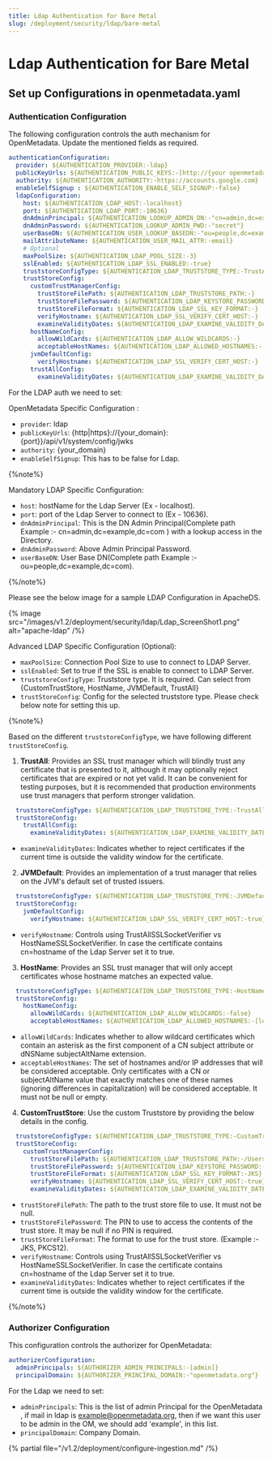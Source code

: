 ```yaml
---
title: Ldap Authentication for Bare Metal
slug: /deployment/security/ldap/bare-metal
---
```


# Ldap Authentication for Bare Metal

## Set up Configurations in openmetadata.yaml

### Authentication Configuration

The following configuration controls the auth mechanism for OpenMetadata. Update the mentioned fields as required.

```yaml
authenticationConfiguration:
  provider: ${AUTHENTICATION_PROVIDER:-ldap}
  publicKeyUrls: ${AUTHENTICATION_PUBLIC_KEYS:-[http://{your openmetadata domain}/api/v1/system/config/jwks]} # Update with your Domain and Make sure this "/api/v1/system/config/jwks" is always configured to enable JWT tokens
  authority: ${AUTHENTICATION_AUTHORITY:-https://accounts.google.com}
  enableSelfSignup : ${AUTHENTICATION_ENABLE_SELF_SIGNUP:-false}
  ldapConfiguration:
    host: ${AUTHENTICATION_LDAP_HOST:-localhost}
    port: ${AUTHENTICATION_LDAP_PORT:-10636}
    dnAdminPrincipal: ${AUTHENTICATION_LOOKUP_ADMIN_DN:-"cn=admin,dc=example,dc=com"}
    dnAdminPassword: ${AUTHENTICATION_LOOKUP_ADMIN_PWD:-"secret"}
    userBaseDN: ${AUTHENTICATION_USER_LOOKUP_BASEDN:-"ou=people,dc=example,dc=com"}
    mailAttributeName: ${AUTHENTICATION_USER_MAIL_ATTR:-email}
    # Optional
    maxPoolSize: ${AUTHENTICATION_LDAP_POOL_SIZE:-3}
    sslEnabled: ${AUTHENTICATION_LDAP_SSL_ENABLED:-true}
    truststoreConfigType: ${AUTHENTICATION_LDAP_TRUSTSTORE_TYPE:-TrustAll} # {CustomTrustStore, HostName, JVMDefault, TrustAll}
    trustStoreConfig:
      customTrustManagerConfig:
        trustStoreFilePath: ${AUTHENTICATION_LDAP_TRUSTSTORE_PATH:-}
        trustStoreFilePassword: ${AUTHENTICATION_LDAP_KEYSTORE_PASSWORD:-}
        trustStoreFileFormat: ${AUTHENTICATION_LDAP_SSL_KEY_FORMAT:-}
        verifyHostname: ${AUTHENTICATION_LDAP_SSL_VERIFY_CERT_HOST:-}
        examineValidityDates: ${AUTHENTICATION_LDAP_EXAMINE_VALIDITY_DATES:-}
      hostNameConfig:
        allowWildCards: ${AUTHENTICATION_LDAP_ALLOW_WILDCARDS:-}
        acceptableHostNames: ${AUTHENTICATION_LDAP_ALLOWED_HOSTNAMES:-[]}
      jvmDefaultConfig:
        verifyHostname: ${AUTHENTICATION_LDAP_SSL_VERIFY_CERT_HOST:-}
      trustAllConfig:
        examineValidityDates: ${AUTHENTICATION_LDAP_EXAMINE_VALIDITY_DATES:-true}
```

For the LDAP auth we need to set:

OpenMetadata Specific Configuration :

- `provider`: ldap
- `publicKeyUrls`: {http|https}://{your_domain}:{port}}/api/v1/system/config/jwks
- `authority`: {your_domain}
- `enableSelfSignup`: This has to be false for Ldap.

{%note%}

Mandatory LDAP Specific Configuration:

- `host`: hostName for the Ldap Server (Ex - localhost).
- `port`: port of the Ldap Server to connect to (Ex - 10636).
- `dnAdminPrincipal`: This is the DN Admin Principal(Complete path Example :- cn=admin,dc=example,dc=com ) with a lookup access in the Directory.
- `dnAdminPassword`: Above Admin Principal Password.
- `userBaseDN`: User Base DN(Complete path Example :- ou=people,dc=example,dc=com).

{%/note%}

Please see the below image for a sample LDAP Configuration in ApacheDS.

{% image src="/images/v1.2/deployment/security/ldap/Ldap_ScreenShot1.png" alt="apache-ldap" /%}

Advanced LDAP Specific Configuration (Optional):

- `maxPoolSize`: Connection Pool Size to use to connect to LDAP Server.
- `sslEnabled`: Set to true if the SSL is enable to connect to LDAP Server.
- `truststoreConfigType`: Truststore type. It is required. Can select from {CustomTrustStore, HostName, JVMDefault, TrustAll}
- `trustStoreConfig`: Config for the selected truststore type. Please check below note for setting this up.

{%note%}

Based on the different `truststoreConfigType`, we have following different `trustStoreConfig`.

1. **TrustAll**: Provides an SSL trust manager which will blindly trust any certificate that is presented to it, although it may optionally reject certificates that are expired or not yet valid. It can be convenient for testing purposes, but it is recommended that production environments use trust managers that perform stronger validation.

```yaml
  truststoreConfigType: ${AUTHENTICATION_LDAP_TRUSTSTORE_TYPE:-TrustAll}
  trustStoreConfig:
    trustAllConfig:
      examineValidityDates: ${AUTHENTICATION_LDAP_EXAMINE_VALIDITY_DATES:-true}
```

- `examineValidityDates`: Indicates whether to reject certificates if the current time is outside the validity window for the certificate.

2. **JVMDefault**: Provides an implementation of a trust manager that relies on the JVM's default set of trusted issuers.

```yaml
  truststoreConfigType: ${AUTHENTICATION_LDAP_TRUSTSTORE_TYPE:-JVMDefault}
  trustStoreConfig:
    jvmDefaultConfig:
      verifyHostname: ${AUTHENTICATION_LDAP_SSL_VERIFY_CERT_HOST:-true}
```

- `verifyHostname`: Controls using TrustAllSSLSocketVerifier vs HostNameSSLSocketVerifier. In case the certificate contains cn=hostname of the Ldap Server set it to true.

3. **HostName**: Provides an SSL trust manager that will only accept certificates whose hostname matches an expected value.

```yaml
  truststoreConfigType: ${AUTHENTICATION_LDAP_TRUSTSTORE_TYPE:-HostName}
  trustStoreConfig:
    hostNameConfig:
      allowWildCards: ${AUTHENTICATION_LDAP_ALLOW_WILDCARDS:-false}
      acceptableHostNames: ${AUTHENTICATION_LDAP_ALLOWED_HOSTNAMES:-[localhost]}
```

- `allowWildCards`: Indicates whether to allow wildcard certificates which contain an asterisk as the first component of a CN subject attribute or dNSName subjectAltName extension.
- `acceptableHostNames`: The set of hostnames and/or IP addresses that will be considered acceptable. Only certificates with a CN or subjectAltName value that exactly matches one of these names (ignoring differences in capitalization) will be considered acceptable. It must not be null or empty.

4. **CustomTrustStore**: Use the custom Truststore by providing the below details in the config.

```yaml
  truststoreConfigType: ${AUTHENTICATION_LDAP_TRUSTSTORE_TYPE:-CustomTrustStore}
  trustStoreConfig:
    customTrustManagerConfig:
      trustStoreFilePath: ${AUTHENTICATION_LDAP_TRUSTSTORE_PATH:-/Users/parthpanchal/trusted.ks}
      trustStoreFilePassword: ${AUTHENTICATION_LDAP_KEYSTORE_PASSWORD:-secret}
      trustStoreFileFormat: ${AUTHENTICATION_LDAP_SSL_KEY_FORMAT:-JKS}
      verifyHostname: ${AUTHENTICATION_LDAP_SSL_VERIFY_CERT_HOST:-true}
      examineValidityDates: ${AUTHENTICATION_LDAP_EXAMINE_VALIDITY_DATES:-true}
```

- `trustStoreFilePath`: The path to the trust store file to use. It must not be null.
- `trustStoreFilePassword`: The PIN to use to access the contents of the trust store. It may be null if no PIN is required.
- `trustStoreFileFormat`: The format to use for the trust store. (Example :- JKS, PKCS12).
- `verifyHostname`: Controls using TrustAllSSLSocketVerifier vs HostNameSSLSocketVerifier. In case the certificate contains cn=hostname of the Ldap Server set it to true.
- `examineValidityDates`: Indicates whether to reject certificates if the current time is outside the validity window for the certificate.

{%/note%}

### Authorizer Configuration

This configuration controls the authorizer for OpenMetadata:

```yaml
authorizerConfiguration:
  adminPrincipals: ${AUTHORIZER_ADMIN_PRINCIPALS:-[admin]}
  principalDomain: ${AUTHORIZER_PRINCIPAL_DOMAIN:-"openmetadata.org"}
```

For the Ldap we need to set:

- `adminPrincipals`: This is the list of admin Principal for the OpenMetadata , if mail in ldap is example@openmetadata.org, then if we want this user to be admin in the OM, we should add 'example', in this list.
- `principalDomain`: Company Domain.

{% partial file="/v1.2/deployment/configure-ingestion.md" /%}
